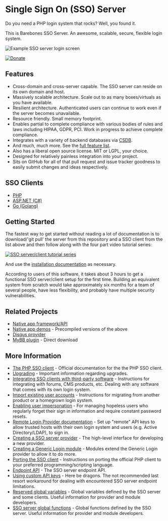 Single Sign On (SSO) Server
===========================

Do you need a PHP login system that rocks?  Well, you found it.

This is Barebones SSO Server.  An awesome, scalable, secure, flexible login system.

![Example SSO server login screen](https://user-images.githubusercontent.com/1432111/39400265-0eab58a4-4ae2-11e8-88a8-b712df213468.png)

[![Donate](https://cubiclesoft.com/res/donate-shield.png)](https://cubiclesoft.com/donate/)

Features
--------

* Cross-domain and cross-server capable.  The SSO server can reside on its own domain and host.
* Massively scalable architecture.  Scale out to as many boxes/virtuals as you have available.
* Resilient architecture.  Authenticated users can continue to work even if the server becomes unavailable.
* Resource friendly.  Small memory footprint.
* Enables partial to complete compliance with various bodies of rules and laws including HIPAA, GDPR, PCI.  Work in progress to achieve complete compliance.
* Integrates with a variety of backend databases via [CSDB](https://github.com/cubiclesoft/csdb).
* And much, much more.  See the [full feature list](https://github.com/cubiclesoft/sso-server/blob/master/docs/all-features.md).
* Also has a liberal open source license.  MIT or LGPL, your choice.
* Designed for relatively painless integration into your project.
* Sits on GitHub for all of that pull request and issue tracker goodness to easily submit changes and ideas respectively.

SSO Clients
-----------

* [PHP](https://github.com/cubiclesoft/sso-client-php)
* [ASP.NET (C#)](https://github.com/cubiclesoft/sso-client-aspnet)
* [Go (Golang)](https://github.com/gbl08ma/ssoclient)

Getting Started
---------------

The fastest way to get started without reading a lot of documentation is to download/'git pull' the server from this repository and a SSO client from the list above and then follow along with the four part video tutorial series:

[![SSO server/client tutorial series](https://user-images.githubusercontent.com/1432111/39399682-1ac2d3de-4ad7-11e8-8ba7-6f1bf284e0c0.png)](https://www.youtube.com/watch?v=xjPp_YVGttw&list=PLIvucSFZRDjgiSfsm707zn-bqKd64Eikb)

And use the [installation documentation](https://github.com/cubiclesoft/sso-server/blob/master/docs/install.md) as necessary.

According to users of this software, it takes about 3 hours to get a functional SSO server/client setup for the first time.  Building an equivalent system from scratch would take approximately six months for a team of several people, have less flexibility, and probably have multiple security vulnerabilities.

Related Projects
----------------

* [Native app framework/API](https://github.com/cubiclesoft/sso-native-apps)
* [Native app demos](http://barebonescms.com/sso_native_app_demos.zip) - Precompiled versions of the above
* [Disqus provider](https://github.com/khachin/sso-disqus-provider)
* [MyBB plugin](http://barebonescms.com/MyBB_SSOClient-2.4.zip) - Direct download

More Information
----------------

* [The PHP SSO client](https://github.com/cubiclesoft/sso-server/blob/master/docs/php-sso-client) - Official documentation for the the PHP SSO client.
* [Upgrading](https://github.com/cubiclesoft/sso-server/blob/master/docs/upgrade.md) - Important information regarding upgrades.
* [Integrating SSO clients with third-party software](https://github.com/cubiclesoft/sso-server/blob/master/docs/integrating-with-third-party-software.md) - Instructions for integrating with forums, CMS products, etc.  Dealing with any software that comes with its own login system.
* [Import existing user accounts](https://github.com/cubiclesoft/sso-server/blob/master/docs/import-existing-user-accounts.md) - Instructions for migrating from another product or a homegrown login system.
* [Enabling user impersonation](https://github.com/cubiclesoft/sso-server/blob/master/docs/user-impersonation.md) - For managing hopeless users who regularly forget their sign in information and require constant password resets.
* [Remote Login Provider documentation](https://github.com/cubiclesoft/sso-server/blob/master/docs/remote-login-provider-setup.md) - Set up "remote" API keys to allow trusted hosts with their own login system and users (e.g. Active Directory/LDAP), to sign in.
* [Creating a SSO server provider](https://github.com/cubiclesoft/sso-server/blob/master/docs/creating-providers.md) - The high-level interface for developing a new provider.
* [Creating a Generic Login module](https://github.com/cubiclesoft/sso-server/blob/master/docs/creating-generic-login-modules.md) - Modules extend the Generic Login provider to allow it to do more.
* [Porting the SSO client](https://github.com/cubiclesoft/sso-server/blob/master/docs/porting-the-sso-client.md) - Instructions on porting the official PHP client to your preferred programming/scripting language.
* [Endpoint API](https://github.com/cubiclesoft/sso-server/blob/master/docs/endpoint-api.md) - The SSO server endpoint API.
* [Using custom API keys](https://github.com/cubiclesoft/sso-server/blob/master/docs/using-custom-api-keys.md) - Here be dragons.  The not recommended last resort workaround for dealing with encountered SSO server endpoint limitations.
* [Reserved global variables](https://github.com/cubiclesoft/sso-server/blob/master/docs/reserved-global-variables.md) - Global variables defined by the SSO server and some clients.  Useful information for provider and module developers.
* [SSO server global functions](https://github.com/cubiclesoft/sso-server/blob/master/docs/server-global-functions.md) - Global functions defined by the SSO server.  Useful information for provider and module developers.
